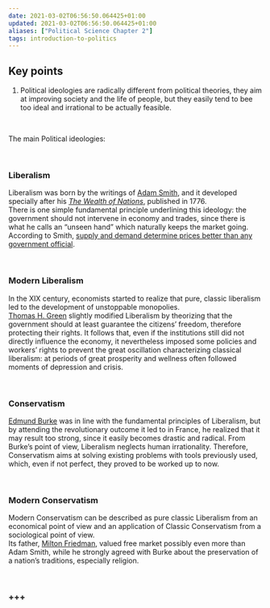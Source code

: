 ```yaml
---
date: 2021-03-02T06:56:50.064425+01:00
updated: 2021-03-02T06:56:50.064425+01:00
aliases: ["Political Science Chapter 2"]
tags: introduction-to-politics
---
```

## Key points

1. Political ideologies are radically different from political theories, they aim at improving society and the life of people, but they easily tend to bee too ideal and irrational to be actually feasible.

<br>

The main Political ideologies:

<br>

### Liberalism

Liberalism was born by the writings of [Adam Smith](+++ "Adam Smith on Wikipedia"), and it developed specially after his <cite><a href="+++" rel="noopener noreferrer" target="_blank" title="The Wealth of Nations">The Wealth of Nations</a></cite>, published in 1776.   
There is one simple fundamental principle underlining this ideology: the government should not intervene in economy and trades, since there is what he calls an <q>unseen hand</q> which naturally keeps the market going. According to Smith, <u>supply and demand determine prices better than any government official</u>.

<br>

### Modern Liberalism

In the XIX century, economists started to realize that pure, classic liberalism led to the development of unstoppable monopolies.   
[Thomas H. Green](+++ "Thomas H. Green on Wikipedia") slightly modified Liberalism by theorizing that the government should at least guarantee the citizens’ freedom, therefore protecting their rights. It follows that, even if the institutions still did not directly influence the economy, it nevertheless imposed some policies and workers’ rights to prevent the great oscillation characterizing classical liberalism: at periods of great prosperity and wellness often followed moments of depression and crisis.

<br>

### Conservatism

[Edmund Burke](+++ "Edmund Burke on Wikipedia") was in line with the fundamental principles of Liberalism, but by attending the revolutionary outcome it led to in France, he realized that it may result too strong, since it easily becomes drastic and radical. From Burke’s point of view, Liberalism neglects human irrationality. Therefore, Conservatism aims at solving existing problems with tools previously used, which, even if not perfect, they proved to be worked up to now.

<br>

### Modern Conservatism

Modern Conservatism can be described as pure classic Liberalism from an economical point of view and an application of Classic Conservatism from a sociological point of view.   
Its father, [Milton Friedman](+++ "Milton Friedman on Wikipedia"), valued free market possibly even more than Adam Smith, while he strongly agreed with Burke about the preservation of a nation’s traditions, especially religion.

<br>

### +++